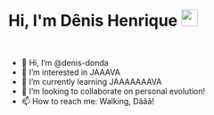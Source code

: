 # Hi, I'm Dênis Henrique <img src="https://raw.githubusercontent.com/kaueMarques/kaueMarques/master/hi.gif" width="30"></h1>

<br>

- 👋 Hi, I’m @denis-donda
- 👀 I’m interested in JAAAVA
- 🌱 I’m currently learning JAAAAAAAVA
- 💞️ I’m looking to collaborate on personal evolution!
- 📫 How to reach me: Walking, Dããã!

<br>
